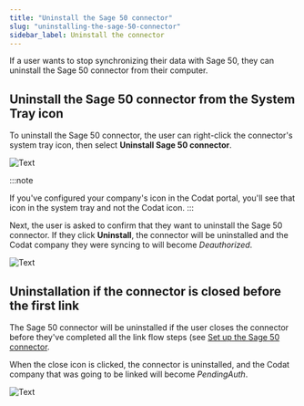 ```yaml
---
title: "Uninstall the Sage 50 connector"
slug: "uninstalling-the-sage-50-connector"
sidebar_label: Uninstall the connector
---
```


If a user wants to stop synchronizing their data with Sage 50, they can uninstall the Sage 50 connector from their computer.

## Uninstall the Sage 50 connector from the System Tray icon

To uninstall the Sage 50 connector, the user can right-click the connector's system tray icon, then select **Uninstall Sage 50 connector**.

![Text](/img/old/a829482-RightClickMenu.png "Uninstall Sage 50 connector selected in the right-click menu for system tray.")

:::note

If you've configured your company's icon in the Codat portal, you'll see that icon in the system tray and not the Codat icon.
:::

Next, the user is asked to confirm that they want to uninstall the Sage 50 connector. If they click **Uninstall**, the connector will be uninstalled and the Codat company they were syncing to will become _Deauthorized_.

![Text](/img/old/58b407a-uninstall_button.png "Uninstall Sage 50 connector dialog.")

## Uninstallation if the connector is closed before the first link

The Sage 50 connector will be uninstalled if the user closes the connector before they've completed all the link flow steps (see [Set up the Sage 50 connector](/integrations/accounting/sage50/installing-the-sage-50-connector).

When the close icon is clicked, the connector is uninstalled, and the Codat company that was going to be linked will become _PendingAuth_.

![Text](/img/old/624728d-uninstall_connector_-_X_button_on_link_flow.jpg "Add company wizard with the close icon highlighted.")
